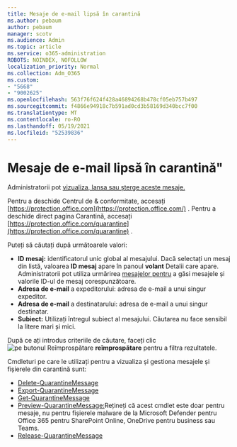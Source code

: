 ```yaml
---
title: Mesaje de e-mail lipsă în carantină
ms.author: pebaum
author: pebaum
manager: scotv
ms.audience: Admin
ms.topic: article
ms.service: o365-administration
ROBOTS: NOINDEX, NOFOLLOW
localization_priority: Normal
ms.collection: Adm_O365
ms.custom:
- "5668"
- "9002625"
ms.openlocfilehash: 563f76f624f428a46894268b478cf05eb757b497
ms.sourcegitcommit: f4866e94918c7b591ad0cd3b58169d340bcc7f00
ms.translationtype: MT
ms.contentlocale: ro-RO
ms.lasthandoff: 05/19/2021
ms.locfileid: "52539836"
---
```

# <a name="missing-emails-in-quarantine"></a>Mesaje de e-mail lipsă în carantină"

Administratorii pot [vizualiza, lansa sau șterge aceste mesaje.](/microsoft-365/security/office-365-security/manage-quarantined-messages-and-files)

Pentru a deschide Centrul de & conformitate, accesați [https://protection.office.com](https://protection.office.com/) . Pentru a deschide direct pagina Carantină, accesați [https://protection.office.com/quarantine](https://protection.office.com/quarantine) .  

Puteți să căutați după următoarele valori:  

- **ID mesaj:** identificatorul unic global al mesajului. Dacă selectați un mesaj din listă, valoarea  **ID mesaj**  apare în panoul  **volant**  Detalii care apare. Administratorii pot utiliza urmărirea [mesajelor pentru](/microsoft-365/security/office-365-security/message-trace-scc) a găsi mesajele și valorile ID-ul de mesaj corespunzătoare.
- **Adresa de e-mail** a expeditorului: adresa de e-mail a unui singur expeditor.
- **Adresa de e-mail** a destinatarului: adresa de e-mail a unui singur destinatar.
- **Subiect:** Utilizați întregul subiect al mesajului. Căutarea nu face sensibil la litere mari și mici.

După ce ați introdus criteriile de căutare, faceți clic ![ pe butonul Reîmprospătare ](/microsoft-365/media/scc-quarantine-refresh.png?view=o365-worldwide) **reîmprospătare** pentru a filtra rezultatele.

Cmdleturi pe care le utilizați pentru a vizualiza și gestiona mesajele și fișierele din carantină sunt:
- [Delete-QuarantineMessage](/powershell/module/exchange/delete-quarantinemessage)
- [Export-QuarantineMessage](/powershell/module/exchange/export-quarantinemessage)
- [Get-QuarantineMessage](/powershell/module/exchange/get-quarantinemessage)
- [Preview-QuarantineMessage:](/powershell/module/exchange/preview-quarantinemessage)Rețineți că acest cmdlet este doar pentru mesaje, nu pentru fișierele malware de la Microsoft Defender pentru Office 365 pentru SharePoint Online, OneDrive pentru business sau Teams.
- [Release-QuarantineMessage](/powershell/module/exchange/release-quarantinemessage)